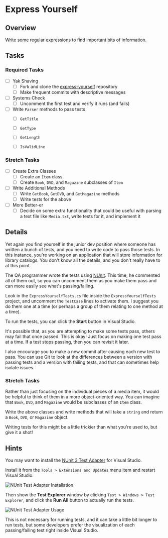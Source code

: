 # Express Yourself

## Overview

Write some regular expressions to find important bits of information.

## Tasks

### Required Tasks

- [ ] Yak Shaving
  - [ ] Fork and clone the [express-yourself](https://github.com/wcci-summer-2016/express-yourself) repository
  - [ ] Make frequent commits with descriptive messages
- [ ] Systems Check
  - [ ] Uncomment the first test and verify it runs (and fails)
- [ ] Write `Parser` methods to pass tests
  - [ ] `GetTitle`
  - [ ] `GetType`
  - [ ] `GetLength`
  - [ ] `IsValidLine`


### Stretch Tasks

- [ ] Create Extra Classes
  - [ ] Create an `Item` class
  - [ ] Create `Book`, `DVD`, and `Magazine` subclasses of `Item`
- [ ] Write Additional Methods
  - [ ] Write `GetBook`, `GetDVD`, and `GetMagazine` methods
  - [ ] Write tests for the above
- [ ] More Better-er
  - [ ] Decide on some extra functionality that could be useful with parsing a text file like `Media.txt`, write tests for it, and implement it

## Details

Yet again you find yourself in the junior dev position where someone has written a bunch of tests, and you need to write code to pass those tests. In this instance, you're working on an application that will store information for library catalogs. You don't know all the details, and you don't really have to at this point.

The QA programmer wrote the tests using [NUnit](http://www.nunit.org/). This time, he commented all of them out, so you can uncomment them as you make them pass and can more easily see what's passing/failing.

Look in the `ExpressYourselfTests.cs` file inside the `ExpressYourselfTests` project, and uncomment the `TestCase` lines to activate them. I suggest you do them one at a time (or perhaps a group of them relating to one method at a time).

To run the tests, you can click the **Start** button in Visual Studio.

It's possible that, as you are attempting to make some tests pass, others may fail that once passed. This is okay! Just focus on making one test pass at a time. If a test stops passing, then you can revisit it later.

I also encourage you to make a new commit after causing each new test to pass. You can use Git to look at the differences between a version with passing tests and a version with failing tests, and that can sometimes help isolate issues.

### Stretch Tasks

Rather than just focusing on the individual pieces of a media item, it would be helpful to think of them in a more object-oriented way. You can imagine that `Book`, `DVD`, and `Magazine` would be subclasses of an `Item` class.

Write the above classes and write methods that will take a `string` and return a `Book`, `DVD`, or `Magazine` object.

Writing tests for this might be a little trickier than what you're used to, but give it a shot!

## Hints

You may want to install the [NUnit 3 Test Adapter](https://github.com/nunit/docs/wiki/Visual-Studio-Test-Adapter) for Visual Studio.

Install it from the `Tools > Extensions and Updates` menu item and restart Visual Studio.

![NUnit Test Adapter Installation](nunittestadapter1.gif)

Then show the **Test Explorer** window by clicking `Test > Windows > Test Explorer`, and click the **Run All** button to actually run the tests.

![NUnit Test Adapter Usage](nunittestadapter2.gif)

This is not necessary for running tests, and it can take a little bit longer to run tests, but some developers prefer the visualization of each passing/failing test right inside Visual Studio.
